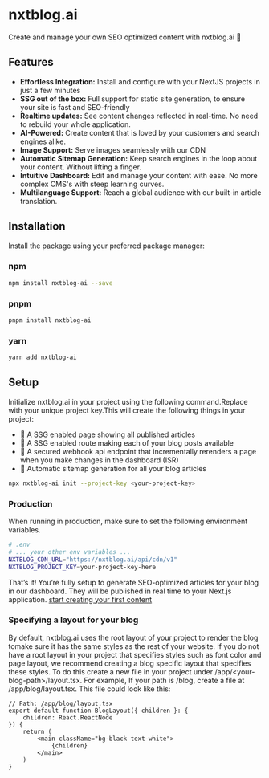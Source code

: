 # nxtblog.ai

Create and manage your own SEO optimized content with nxtblog.ai 🚀


## Features
- **Effortless Integration:** Install and configure with your NextJS projects in just a few minutes
- **SSG out of the box:** Full support for static site generation, to ensure your site is fast and SEO-friendly
- **Realtime updates:** See content changes reflected in real-time. No need to rebuild your whole application.
- **AI-Powered:** Create content that is loved by your customers and search engines alike.
- **Image Support:** Serve images seamlessly with our CDN
- **Automatic Sitemap Generation:** Keep search engines in the loop about your content. Without lifting a finger.
- **Intuitive Dashboard:** Edit and manage your content with ease. No more complex CMS's with steep learning curves.
- **Multilanguage Support:** Reach a global audience with our built-in article translation.

## Installation

Install the package using your preferred package manager:

### npm
```bash
npm install nxtblog-ai --save
```

### pnpm
```bash
pnpm install nxtblog-ai
```

### yarn
```bash
yarn add nxtblog-ai
```

## Setup
Initialize nxtblog.ai in your project using the following command.Replace <your-project-key> with your unique project key.This will create the following things in your project:
- 📄 A SSG enabled page showing all published articles
- 📄 A SSG enabled route making each of your blog posts available
- 📄 A secured webhook api endpoint that incrementally rerenders a page when you make changes in the dashboard (ISR)
- 📄 Automatic sitemap generation for all your blog articles
```bash
npx nxtblog-ai init --project-key <your-project-key>
```

### Production
When running in production, make sure to set the following environment variables.
```bash
# .env
# ... your other env variables ...
NXTBLOG_CDN_URL="https://nxtblog.ai/api/cdn/v1"
NXTBLOG_PROJECT_KEY=your-project-key-here
```

That’s it! You’re fully setup to generate SEO-optimized articles for your blog in our dashboard. They will be published in real time to your Next.js application.
[start creating your first content](https://nxtblog.ai/dashboard)

### Specifying a layout for your blog
By default, nxtblog.ai uses the root layout of your project to render the blog tomake sure it has the same styles as the rest of your website.
If you do not have a root layout in your project that specifies styles such as font color and page layout, we recommend creating a blog specific layout that specifies these styles. To do this create a new file in your project under /app/\<your-blog-path>/layout.tsx. For example, If your path is /blog, create a file at /app/blog/layout.tsx. This file could look like this:

```tsx 
// Path: /app/blog/layout.tsx
export default function BlogLayout({ children }: {
    children: React.ReactNode
}) {
    return (
        <main className="bg-black text-white">
            {children}
        </main>
    )
}
```
